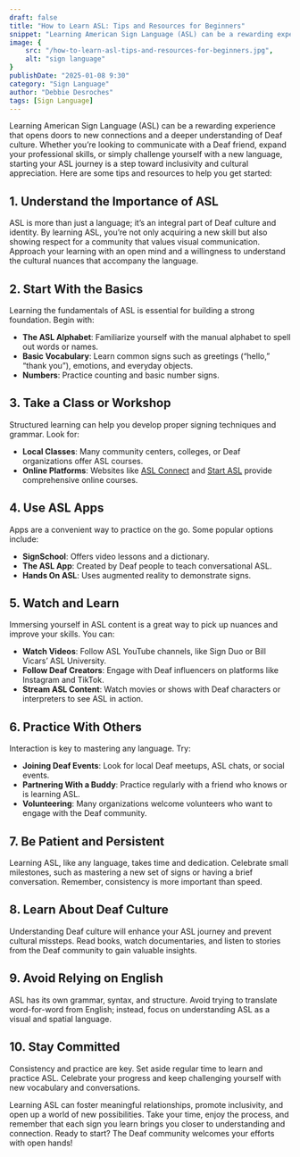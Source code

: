```yaml
---
draft: false
title: "How to Learn ASL: Tips and Resources for Beginners"
snippet: "Learning American Sign Language (ASL) can be a rewarding experience that opens doors to new connections and a deeper understanding of Deaf culture. Whether you’re looking to communicate with a Deaf friend, expand your professional skills, or simply challenge yourself with a new language, starting your ASL journey is a step toward inclusivity and cultural appreciation."
image: {
    src: "/how-to-learn-asl-tips-and-resources-for-beginners.jpg",
    alt: "sign language"
}
publishDate: "2025-01-08 9:30"
category: "Sign Language"
author: "Debbie Desroches"
tags: [Sign Language]
---
```

Learning American Sign Language (ASL) can be a rewarding experience that opens doors to new connections and a deeper understanding of Deaf culture. Whether you’re looking to communicate with a Deaf friend, expand your professional skills, or simply challenge yourself with a new language, starting your ASL journey is a step toward inclusivity and cultural appreciation. Here are some tips and resources to help you get started:

## 1. Understand the Importance of ASL  
ASL is more than just a language; it’s an integral part of Deaf culture and identity. By learning ASL, you’re not only acquiring a new skill but also showing respect for a community that values visual communication. Approach your learning with an open mind and a willingness to understand the cultural nuances that accompany the language.

## 2. Start With the Basics  
Learning the fundamentals of ASL is essential for building a strong foundation. Begin with:  
- **The ASL Alphabet**: Familiarize yourself with the manual alphabet to spell out words or names.  
- **Basic Vocabulary**: Learn common signs such as greetings (“hello,” “thank you”), emotions, and everyday objects.  
- **Numbers**: Practice counting and basic number signs.  

## 3. Take a Class or Workshop  
Structured learning can help you develop proper signing techniques and grammar. Look for:  
- **Local Classes**: Many community centers, colleges, or Deaf organizations offer ASL courses.  
- **Online Platforms**: Websites like [ASL Connect](https://gallaudet.edu/asl-connect/) and [Start ASL](https://startasl.com/) provide comprehensive online courses.  

## 4. Use ASL Apps  
Apps are a convenient way to practice on the go. Some popular options include:  
- **SignSchool**: Offers video lessons and a dictionary.  
- **The ASL App**: Created by Deaf people to teach conversational ASL.  
- **Hands On ASL**: Uses augmented reality to demonstrate signs.  

## 5. Watch and Learn  
Immersing yourself in ASL content is a great way to pick up nuances and improve your skills. You can:  
- **Watch Videos**: Follow ASL YouTube channels, like Sign Duo or Bill Vicars’ ASL University.  
- **Follow Deaf Creators**: Engage with Deaf influencers on platforms like Instagram and TikTok.  
- **Stream ASL Content**: Watch movies or shows with Deaf characters or interpreters to see ASL in action.  

## 6. Practice With Others  
Interaction is key to mastering any language. Try:  
- **Joining Deaf Events**: Look for local Deaf meetups, ASL chats, or social events.  
- **Partnering With a Buddy**: Practice regularly with a friend who knows or is learning ASL.  
- **Volunteering**: Many organizations welcome volunteers who want to engage with the Deaf community.  

## 7. Be Patient and Persistent  
Learning ASL, like any language, takes time and dedication. Celebrate small milestones, such as mastering a new set of signs or having a brief conversation. Remember, consistency is more important than speed.  

## 8. Learn About Deaf Culture  
Understanding Deaf culture will enhance your ASL journey and prevent cultural missteps. Read books, watch documentaries, and listen to stories from the Deaf community to gain valuable insights.  

## 9. Avoid Relying on English  
ASL has its own grammar, syntax, and structure. Avoid trying to translate word-for-word from English; instead, focus on understanding ASL as a visual and spatial language.  

## 10. Stay Committed  
Consistency and practice are key. Set aside regular time to learn and practice ASL. Celebrate your progress and keep challenging yourself with new vocabulary and conversations.  

Learning ASL can foster meaningful relationships, promote inclusivity, and open up a world of new possibilities. Take your time, enjoy the process, and remember that each sign you learn brings you closer to understanding and connection. Ready to start? The Deaf community welcomes your efforts with open hands!